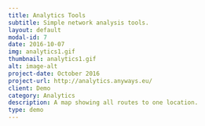 ```yaml
---
title: Analytics Tools
subtitle: Simple network analysis tools.
layout: default
modal-id: 7
date: 2016-10-07
img: analytics1.gif
thumbnail: analytics1.gif
alt: image-alt
project-date: October 2016
project-url: http://analytics.anyways.eu/
client: Demo
category: Analytics
description: A map showing all routes to one location.
type: demo
---
```

